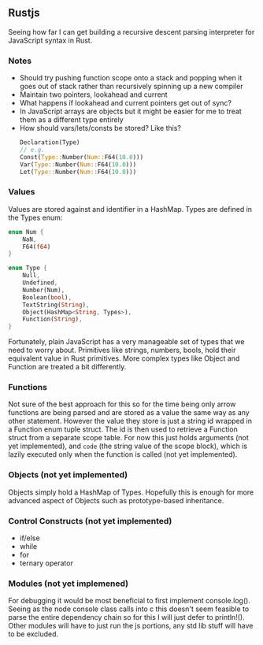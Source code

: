 ## Rustjs

Seeing how far I can get building a recursive descent parsing interpreter for JavaScript syntax in Rust.

### Notes

- Should try pushing function scope onto a stack and popping when it goes out of stack rather than recursively spinning up a new compiler
- Maintain two pointers, lookahead and current
- What happens if lookahead and current pointers get out of sync?
- In JavaScript arrays are objects but it might be easier for me to treat them as a different type entirely
- How should vars/lets/consts be stored? Like this?
  ```rust
  Declaration(Type)
  // e.g.
  Const(Type::Number(Num::F64(10.0)))
  Var(Type::Number(Num::F64(10.0)))
  Let(Type::Number(Num::F64(10.0)))
  ```

### Values

Values are stored against and identifier in a HashMap. Types are defined in the Types enum:

```rust
enum Num {
    NaN,
    F64(f64)
}

enum Type {
    Null,
    Undefined,
    Number(Num),
    Boolean(bool),
    TextString(String),
    Object(HashMap<String, Types>),
    Function(String),
}
```

Fortunately, plain JavaScript has a very manageable set of types that we need to worry about. Primitives like strings, numbers, bools, hold their equivalent value in Rust primitives. More complex types like Object and Function are treated a bit differently.

### Functions

Not sure of the best approach for this so for the time being only arrow functions are being parsed and are stored as a value the same way as any other statement. However the value they store is just a string id wrapped in a Function enum tuple struct. The id is then used to retrieve a Function struct from a separate scope table. For now this just holds arguments (not yet implemented), and `code` (the string value of the scope block), which is lazily executed only when the function is called (not yet implemented).

### Objects (not yet implemented)

Objects simply hold a HashMap of Types. Hopefully this is enough for more advanced aspect of Objects such as prototype-based inheritance.

### Control Constructs (not yet implemented)

- if/else
- while
- for
- ternary operator

### Modules (not yet implemened)

For debugging it would be most beneficial to first implement console.log(). Seeing as the node console class calls into c this doesn't seem feasible to parse the entire dependency chain so for this I will just defer to println!(). Other modules will have to just run the js portions, any std lib stuff will have to be excluded.
